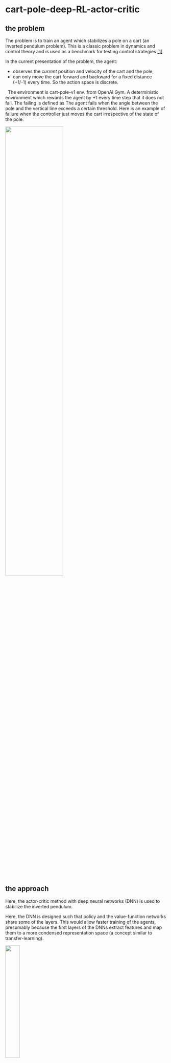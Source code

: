 # cart-pole-deep-RL-actor-critic

## the problem

The problem is to train an agent which stabilizes a pole on a cart (an inverted pendulum problem). This is a classic problem in dynamics and control theory and is used as a benchmark for testing control strategies [[1]](https://en.wikipedia.org/wiki/Inverted_pendulum#:~:text=An%20inverted%20pendulum%20is%20a,additional%20help%20will%20fall%20over).

In the current presentation of the problem, the agent:
- observes the *current* position and velocity of the cart and the pole, 
- can only move the cart forward and backward for a fixed distance (+1/-1) every time. So the action space is discrete.


 
The environment is cart-pole-v1 env. from OpenAI Gym. A deterministic environment which rewards the agent by +1 every time step that it does not fail. The failing is defined as The agent fails when the angle between the pole and the vertical line exceeds a certain threshold. Here is an example of failure when the controller just moves the cart irrespective of the state of the pole.


<img src="./performance-and-animations/animations/not-trained/animation.gif" width="60%">


## the approach

Here, the actor-critic method with deep neural networks (DNN) is used to stabilize the inverted pendulum.

Here, the DNN is designed such that policy and the value-function networks share some of the layers. This would allow faster training of the agents, presumably because the first layers of the DNNs extract features and map them to a more condensed representation space (a concept similar to transfer-learning). 

<img src="./statics/without-epsilon-layer.png" width="30%">

The main program is organized in the following way:
* **initialization**: random weights/biases are assigned to the network, 
* **experience loops**: 

  **(1)** a random initial state is assigned to the *state* variable,

  **(2)** given the *state*, an action (*a*) is chosen using the policy,

  **(3)** the action *a* is given to the environment, and the environment returns the new state, the reward, and a signal indicating the end of the episode.
  
  **(4)** if the process is not ended, the new state is assigned to the variable *state* and the execution continues to step **(2)** . 

All the states, actions, and the rewards are saved from the beginning of the episode until the end of it. This process is repeated for a number of episodes and all the data are gathered in an instance of the class *History*.

* **learning** : After sampling based on the policy, the obtained data is used to train the DNN. In the case of our DNN, defining the loss function is not straightforward. The reason behind this complication is the fact that this DNN has two types of outputs (classification for the action and regression for the value function) which are both affected by the weight and biases of the *same* shared layers. To train the weights/biases of these shared layers one should combine the binary cross entropy loss for the actions, and the mean squared error for the value function. One way to combine these different losses would be to consider a (weighted) average of them. Using this loss and the data gathered from the experience, we used the actor-critic algorithm to take a policy iteration step. Using this new policy, we go back to the **experience loops**.

## requirements
Besides the python3 and pip3

* gyn 
* keras
* numpy
* Pillow
* random
* tensorflow (version 2)

```
pip3 install -r requirements.txt
```
## usage

To execute the experiment loops and the learning one can run:
```
python3 experience-and-learn.py
```
This script runs experiments for a random policy and improves it. 

To use the simulator for sampling the not/trained agent, run

```
python3 simulator.py
```

To choose which agent is used one should change the file address of the model.

## results

Let's first start with a visual demonstration of an episode of a trained agent, as shown here. One can qualitatively see the improvement of the agent in stabilizing the pole.

<img src="./performance-and-animations/animations/trained/animation.gif" width="60%">


One can quantify the *performance* of the agent simply as the duration of the time interval over which it holds the pole before failing. In the following figure, we showed the performance for each episode and also the averaged performance for each policy iteration step. In this case, the data from 60 episodes are used for each policy iteration step.

<img src="./performance-and-animations/results.png" width="60%">

The maximum performance is limited to 200 steps as this is set by the cart-pole environment of OpenAI Gym as a limit.

## discussions

Using the actor-critic method, the agent can directly learn from their experience. As one can see in the above figure, after only ~10 policy iteration the agent figures out the right policy. One can stop the training at this point. Nevertheless, if one chooses to continue training, surprisingly the agent starts showing an unstable behavior, i.e. the performance oscillates. This is a known fact and in the following a few steps towards reduction of these oscillations are discussed. 

## tips and tricks to stabilize it 

The aforementioned oscillations can be reduced significantly by introducing a small degree of exploration to the problem. One way to do so is using Boltzmann exploration (see [here](https://arxiv.org/abs/1705.10257) for details). A simpler approach which we considered here is similar to epsilon-greedy method:


<img src="https://latex.codecogs.com/gif.latex?\mathrm{output\_policy}=\frac{\mathrm{output\_policy}+\epsilon}{1+\epsilon~~\mathrm{nr\_actions}}" /> 

where *output_policy* is the output of the DNN for the policy which has *nr_actions* elements (see the schematics of the DNN). This additional operation (with no learnable parameter) changes the design of the DNN as depicted below.


<img src="./statics/with-epsilon-layer.png" width="30%">

Of course, now one should choose a value for the epsilon in a proper range: on one hand, we observed that if the epsilon is too small, it does not have the desired stabilizing effect, and on the other hand, if it is too large, the overall performance of the agent is hindered. The value of epsilon is 0.001 for the results shown above. To observe the qualitative effect of introducing the epsilon, here the same performance curve is plotted for epsilon=0. One can see that the presence of the epsilon increases the overall performance of the agent and its learning process.


<img src="./performance-and-animations/results_zero_epsilon.png" width="60%">

Detailed quantitative and analytical studies of the effect of epsilon is required.

## Future steps

* The sampling from each policy is a task which can be parallelized conveniently, as the episodes are independent of each other.
